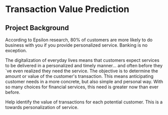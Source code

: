 # Transaction Value Prediction


## Project Background
According to Epsilon research, 80% of customers are more likely to do business with you if you provide personalized service. Banking is no exception.

The digitalization of everyday lives means that customers expect services to be delivered in a personalized and timely manner… and often before they´ve even realized they need the service. The objective is to determine the amount or value of the customer's transaction. This means anticipating customer needs in a more concrete, but also simple and personal way. With so many choices for financial services, this need is greater now than ever before.

Help identify the value of transactions for each potential customer. This is a towards personalization of service.